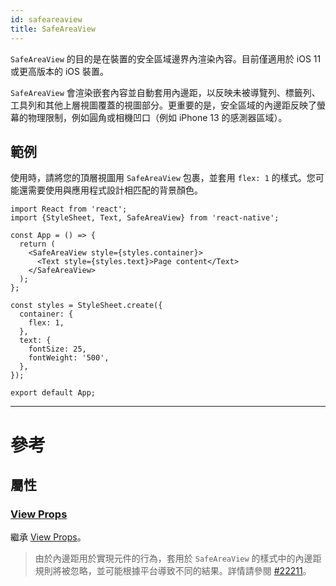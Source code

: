 ```yaml
---
id: safeareaview
title: SafeAreaView
---
```


`SafeAreaView` 的目的是在裝置的安全區域邊界內渲染內容。目前僅適用於 iOS 11 或更高版本的 iOS 裝置。

`SafeAreaView` 會渲染嵌套內容並自動套用內邊距，以反映未被導覽列、標籤列、工具列和其他上層視圖覆蓋的視圖部分。更重要的是，安全區域的內邊距反映了螢幕的物理限制，例如圓角或相機凹口（例如 iPhone 13 的感測器區域）。

## 範例

使用時，請將您的頂層視圖用 `SafeAreaView` 包裹，並套用 `flex: 1` 的樣式。您可能還需要使用與應用程式設計相匹配的背景顏色。

```SnackPlayer name=SafeAreaView&supportedPlatforms=ios
import React from 'react';
import {StyleSheet, Text, SafeAreaView} from 'react-native';

const App = () => {
  return (
    <SafeAreaView style={styles.container}>
      <Text style={styles.text}>Page content</Text>
    </SafeAreaView>
  );
};

const styles = StyleSheet.create({
  container: {
    flex: 1,
  },
  text: {
    fontSize: 25,
    fontWeight: '500',
  },
});

export default App;
```

---

# 參考

## 屬性

### [View Props](view.md#props)

繼承 [View Props](view.md#props)。

> 由於內邊距用於實現元件的行為，套用於 `SafeAreaView` 的樣式中的內邊距規則將被忽略，並可能根據平台導致不同的結果。詳情請參閱 [#22211](https://github.com/facebook/react-native/issues/22211)。